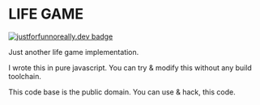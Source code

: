 # LIFE GAME

[![justforfunnoreally.dev badge](https://img.shields.io/badge/justforfunnoreally-dev-9ff)](https://justforfunnoreally.dev)

Just another life game implementation.

I wrote this in pure javascript.
You can try & modify this without any build toolchain.

This code base is the public domain. You can use & hack, this code.